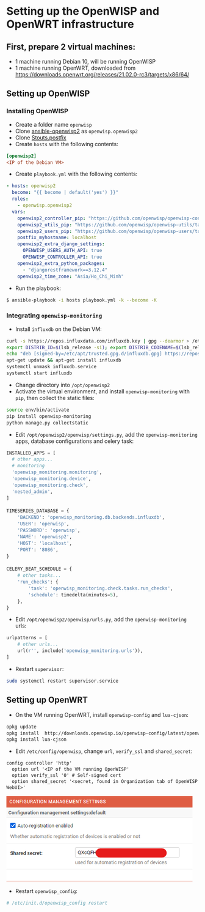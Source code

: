 # Setting up the OpenWISP and OpenWRT infrastructure

## First, prepare 2 virtual machines:
- 1 machine running Debian 10, will be running OpenWISP
- 1 machine running OpenWRT, downloaded from https://downloads.openwrt.org/releases/21.02.0-rc3/targets/x86/64/

## Setting up OpenWISP 
### Installing OpenWISP
- Create a folder name `openwisp`
- Clone [ansible-openwisp2](https://github.com/openwisp/ansible-openwisp2) as `openwisp.openwisp2`
- Clone [Stouts.postfix](https://github.com/nemesisdesign/Stouts.postfix)
- Create `hosts` with the following contents:
```ini
[openwisp2]
<IP of the Debian VM>
```
- Create `playbook.yml` with the following contents:
```yaml
- hosts: openwisp2
  become: "{{ become | default('yes') }}"
  roles:
    - openwisp.openwisp2
  vars:
    openwisp2_controller_pip: "https://github.com/openwisp/openwisp-controller/tarball/master"
    openwisp2_utils_pip: "https://github.com/openwisp/openwisp-utils/tarball/master#egg=openwisp-utils[rest]"
    openwisp2_users_pip: "https://github.com/openwisp/openwisp-users/tarball/master#egg=openwisp-users[rest]"
    postfix_myhostname: localhost
    openwisp2_extra_django_settings:
      OPENWISP_USERS_AUTH_API: true
      OPENWISP_CONTROLLER_API: true
    openwisp2_extra_python_packages:
      - "djangorestframework==3.12.4"
    openwisp2_time_zone: "Asia/Ho_Chi_Minh" 
```
- Run the playbook:
```bash
$ ansible-playbook -i hosts playbook.yml -k --become -K
```

### Integrating `openwisp-monitoring`
- Install `influxdb` on the Debian VM:
```bash
curl -s https://repos.influxdata.com/influxdb.key | gpg --dearmor > /etc/apt/trusted.gpg.d/influxdb.gpg
export DISTRIB_ID=$(lsb_release -si); export DISTRIB_CODENAME=$(lsb_release -sc)
echo "deb [signed-by=/etc/apt/trusted.gpg.d/influxdb.gpg] https://repos.influxdata.com/${DISTRIB_ID,,} ${DISTRIB_CODENAME} stable" > /etc/apt/sources.list.d/influxdb.list
apt-get update && apt-get install influxdb
systemctl unmask influxdb.service
systemctl start influxdb
```
- Change directory into `/opt/openwisp2`
- Activate the virtual environment, and install `openwisp-monitoring` with `pip`, then collect the static files:
```bash
source env/bin/activate
pip install openwisp-monitoring
python manage.py collectstatic
```
- Edit `/opt/openwisp2/openwisp/settings.py`, add the `openwisp-monitoring` apps, database configurations and celery task:
```python
INSTALLED_APPS = [
  # other apps...
  # monitoring
  'openwisp_monitoring.monitoring',
  'openwisp_monitoring.device',
  'openwisp_monitoring.check',
  'nested_admin',
]

TIMESERIES_DATABASE = {
    'BACKEND': 'openwisp_monitoring.db.backends.influxdb',
    'USER': 'openwisp',
    'PASSWORD': 'openwisp',
    'NAME': 'openwisp2',
    'HOST': 'localhost',
    'PORT': '8086',
}

CELERY_BEAT_SCHEDULE = {
    # other tasks...
    'run_checks': {
        'task': 'openwisp_monitoring.check.tasks.run_checks',
        'schedule': timedelta(minutes=5),
    },
}
```
- Edit `/opt/openwisp2/openwisp/urls.py`, add the `openwisp-monitoring` urls:
```python
urlpatterns = [
    # other urls...
    url(r'', include('openwisp_monitoring.urls')),
]
```
- Restart `supervisor`:
```bash
sudo systemctl restart supervisor.service
```

## Setting up OpenWRT
- On the VM running OpenWRT, install `openwisp-config` and `lua-cjson`:
```bash
opkg update
opkg install  http://downloads.openwisp.io/openwisp-config/latest/openwisp-config-openssl_0.6.0a-1_all.ipk
opkg install lua-cjson
```
- Edit `/etc/config/openwisp`, change `url`, `verify_ssl` and `shared_secret`:
```config
config controller 'http'
  option url '<IP of the VM running OpenWISP'
  option verify_ssl '0' # Self-signed cert
  option shared_secret '<secret, found in Organization tab of OpenWISP WebUI>'
```
![token](screenshots/token.png)
- Restart `openwisp_config`:
```bash
# /etc/init.d/openwisp_config restart
```

